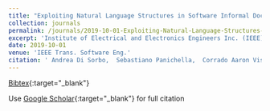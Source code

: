 ```yaml
---
title: "Exploiting Natural Language Structures in Software Informal Documentation"
collection: journals
permalink: /journals/2019-10-01-Exploiting-Natural-Language-Structures-in-Software-Informal-Documentation
excerpt: 'Institute of Electrical and Electronics Engineers Inc. (IEEE), Los Alamitos, CA, USA'
date: 2019-10-01
venue: 'IEEE Trans. Software Eng.'
citation: ' Andrea Di Sorbo,  Sebastiano Panichella,  Corrado Aaron Visaggio,  Massimiliano Di Penta,  Gerardo Canfora,  Harald Gall, &quot;Exploiting Natural Language Structures in Software Informal Documentation.&quot; IEEE Trans. Software Eng., 2019.'
---
```

[Bibtex](https://dblp.org/rec/journals/ese/DasPM20.bib){:target="_blank"}

Use [Google Scholar](https://scholar.google.com/scholar?q=Exploiting+Natural+Language+Structures+in+Software+Informal+Documentation){:target="_blank"} for full citation
